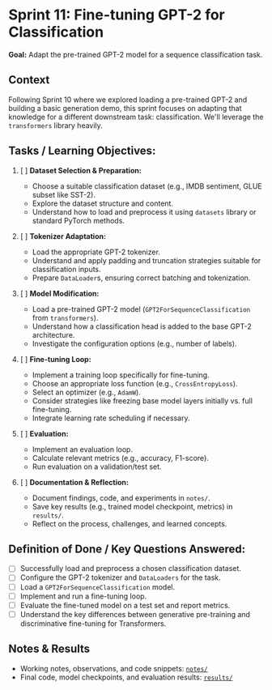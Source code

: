 # Sprint 11: Fine-tuning GPT-2 for Classification

**Goal:** Adapt the pre-trained GPT-2 model for a sequence classification task.

## Context

Following Sprint 10 where we explored loading a pre-trained GPT-2 and building a basic generation demo, this sprint focuses on adapting that knowledge for a different downstream task: classification. We'll leverage the `transformers` library heavily.

## Tasks / Learning Objectives:

1.  [ ] **Dataset Selection & Preparation:**

    - Choose a suitable classification dataset (e.g., IMDB sentiment, GLUE subset like SST-2).
    - Explore the dataset structure and content.
    - Understand how to load and preprocess it using `datasets` library or standard PyTorch methods.

2.  [ ] **Tokenizer Adaptation:**

    - Load the appropriate GPT-2 tokenizer.
    - Understand and apply padding and truncation strategies suitable for classification inputs.
    - Prepare `DataLoader`s, ensuring correct batching and tokenization.

3.  [ ] **Model Modification:**

    - Load a pre-trained GPT-2 model (`GPT2ForSequenceClassification` from `transformers`).
    - Understand how a classification head is added to the base GPT-2 architecture.
    - Investigate the configuration options (e.g., number of labels).

4.  [ ] **Fine-tuning Loop:**

    - Implement a training loop specifically for fine-tuning.
    - Choose an appropriate loss function (e.g., `CrossEntropyLoss`).
    - Select an optimizer (e.g., `AdamW`).
    - Consider strategies like freezing base model layers initially vs. full fine-tuning.
    - Integrate learning rate scheduling if necessary.

5.  [ ] **Evaluation:**

    - Implement an evaluation loop.
    - Calculate relevant metrics (e.g., accuracy, F1-score).
    - Run evaluation on a validation/test set.

6.  [ ] **Documentation & Reflection:**
    - Document findings, code, and experiments in `notes/`.
    - Save key results (e.g., trained model checkpoint, metrics) in `results/`.
    - Reflect on the process, challenges, and learned concepts.

## Definition of Done / Key Questions Answered:

- [ ] Successfully load and preprocess a chosen classification dataset.
- [ ] Configure the GPT-2 tokenizer and `DataLoaders` for the task.
- [ ] Load a `GPT2ForSequenceClassification` model.
- [ ] Implement and run a fine-tuning loop.
- [ ] Evaluate the fine-tuned model on a test set and report metrics.
- [ ] Understand the key differences between generative pre-training and discriminative fine-tuning for Transformers.

## Notes & Results

- Working notes, observations, and code snippets: [`notes/`](./notes/)
- Final code, model checkpoints, and evaluation results: [`results/`](./results/)
